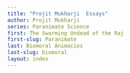```yaml
---
title: "Projit Mukharji  Essays"
author: Projit Mukharji
series: Paranimate Science
first: The Swarming Undead of the Raj
first-slug: Paranimate
last: Biomoral Animacies
last-slug: biomoral
layout: index
---
```


